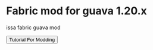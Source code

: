 # Fabric mod for guava 1.20.x
issa fabric guava mod



<button href="jetbrains://idea/navigate/reference?project=Java Modding&path=E:/Java Modding/.gradle/loom-cache/minecraftMaven/net/minecraft/minecraft-merged-project-root/1.20.1-net.fabricmc.yarn.1_20_1.1.20.1+build.10-v2/minecraft-merged-project-root-1.20.1-net.fabricmc.yarn.1_20_1.1.20.1+build.10-v2-sources.jar!/net/minecraft/block/Blocks.java">Tutorial For Modding</button>
